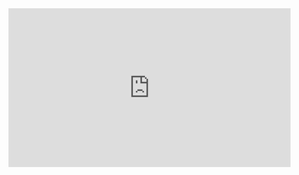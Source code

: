﻿
<iframe width="560" height="315" src="https://www.youtube.com/embed/RNMBHlCBdLM" frameborder="0" allow="autoplay; encrypted-media" allowfullscreen></iframe>